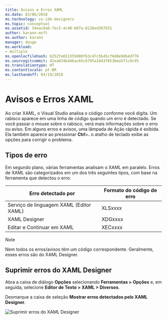 ```yaml
---
title: Avisos e Erros XAML
ms.date: 03/06/2018
ms.technology: vs-ide-designers
ms.topic: conceptual
ms.assetid: 34eac8a0-7ec5-4c40-b97a-0126ed367931
author: karann-msft
ms.author: karann
manager: douge
ms.workload:
- multiple
ms.openlocfilehash: b252fe651355000f63c47c5b45cf6d0e9db4d776
ms.sourcegitcommit: 42ea834b446ac65c679fa1043f853bea5f1c9c95
ms.translationtype: HT
ms.contentlocale: pt-BR
ms.lasthandoff: 04/19/2018
---
```

# <a name="xaml-errors-and-warnings"></a>Avisos e Erros XAML

Ao criar XAML, o Visual Studio analisa o código conforme você digita. Um rabisco aparece em uma linha de código quando um erro é detectado. Se você passar o mouse sobre o rabisco, verá mais informações sobre o erro ou aviso. Em alguns erros e avisos, uma lâmpada de Ação rápida é exibida. Ela também aparece ao pressionar **Ctrl**+**.** o atalho de teclado exibe as opções para corrigir o problema.

## <a name="error-types"></a>Tipos de erro

Em segundo plano, várias ferramentas analisam o XAML em paralelo. Erros de XAML são categorizados em um dos três seguintes tipos, com base na ferramenta que detectou o erro:

|**Erro detectado por**|**Formato do código de erro**|
|--------------------------------|-----------------|
|Serviço de linguagem XAML (Editor XAML)|XLSxxxx|
|XAML Designer|XDGxxxx|
|Editar e Continuar em XAML|XECxxxx|

> [!Note]
> Nem todos os erros/avisos têm um código correspondente. Geralmente, esses erros são do XAML Designer.


## <a name="suppress-xaml-designer-errors"></a>Suprimir erros do XAML Designer

Abra a caixa de diálogo **Opções** selecionando **Ferramentas > Opções** e, em seguida, selecione **Editor de Texto > XAML > Diversos**.

Desmarque a caixa de seleção **Mostrar erros detectados pelo XAML Designer**.

![Suprimir erros do XAML Designer](../designers/media/suppress_xaml_designer_errors.PNG "SuppressXAMLDesignerErrors")


